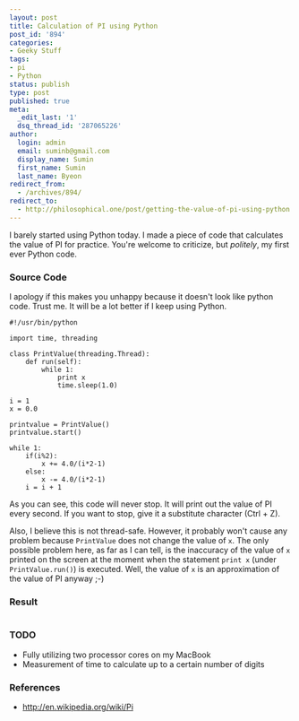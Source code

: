 ```yaml
---
layout: post
title: Calculation of PI using Python
post_id: '894'
categories:
- Geeky Stuff
tags:
- pi
- Python
status: publish
type: post
published: true
meta:
  _edit_last: '1'
  dsq_thread_id: '287065226'
author:
  login: admin
  email: suminb@gmail.com
  display_name: Sumin
  first_name: Sumin
  last_name: Byeon
redirect_from:
  - /archives/894/
redirect_to:
  - http://philosophical.one/post/getting-the-value-of-pi-using-python
---
```

I barely started using Python today. I made a piece of code that calculates the value of PI for practice. You're welcome to criticize, but *politely*, my first ever Python code.

### Source Code

I apology if this makes you unhappy because it doesn't look like python code. Trust me. It will be a lot better if I keep using Python.
~~~
#!/usr/bin/python

import time, threading

class PrintValue(threading.Thread):
    def run(self):
        while 1:
            print x
            time.sleep(1.0)

i = 1
x = 0.0

printvalue = PrintValue()
printvalue.start()

while 1:
    if(i%2):
        x += 4.0/(i*2-1)
    else:
        x -= 4.0/(i*2-1)
    i = i + 1
~~~
As you can see, this code will never stop. It will print out the value of PI every second. If you want to stop, give it a substitute character (Ctrl + Z).

Also, I believe this is not thread-safe. However, it probably won't cause any problem because `PrintValue` does not change the value of `x`. The only possible problem here, as far as I can tell, is the inaccuracy of the value of `x` printed on the screen at the moment when the statement `print x` (under `PrintValue.run()`) is executed. Well, the value of `x` is an approximation of the value of PI anyway ;-)

### Result
<a href="http://gallery.sumin.us/v/screenshots/general/6c7e32ea743c770a.png.html"><img src="http://gallery.sumin.us/d/1437-1/6c7e32ea743c770a.png" alt="" /></a>

### TODO
* Fully utilizing two processor cores on my MacBook
* Measurement of time to calculate up to a certain number of digits

### References
* <http://en.wikipedia.org/wiki/Pi>

